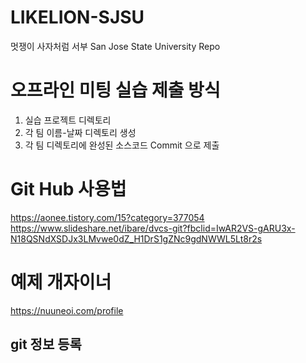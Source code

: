 # LIKELION-SJSU
멋쟁이 사자처럼 서부 San Jose State University Repo

# 오프라인 미팅 실습 제출 방식
1. 실습 프로젝트 디렉토리
2. 각 팀 이름-날짜 디렉토리 생성
3. 각 팀 디렉토리에 완성된 소스코드 Commit 으로 제출

# Git Hub 사용법
https://aonee.tistory.com/15?category=377054
https://www.slideshare.net/ibare/dvcs-git?fbclid=IwAR2VS-gARU3x-N18QSNdXSDJx3LMvwe0dZ_H1DrS1gZNc9gdNWWL5Lt8r2s

# 예제 개자이너
https://nuuneoi.com/profile

## git 정보 등록
